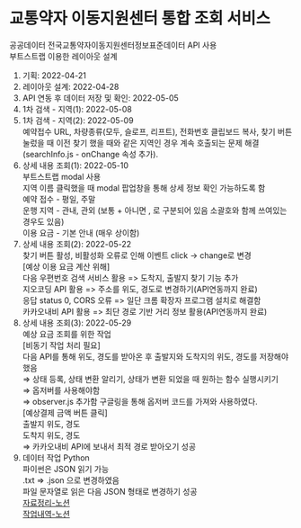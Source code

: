 # 교통약자 이동지원센터 통합 조회 서비스

공공데이터
전국교통약자이동지원센터정보표준데이터 API 사용  
부트스트랩 이용한 레이아웃 설계


1. 기획: 2022-04-21  
2. 레이아웃 설계: 2022-04-28  
3. API 연동 후 데이터 저장 및 확인: 2022-05-05  
4. 1차 검색 - 지역(1): 2022-05-08  
5. 1차 검색 - 지역(2): 2022-05-09  
    예약접수 URL, 차량종류(모두, 슬로프, 리프트), 전화번호 클립보드 복사, 찾기 버튼 눌렀을 때 이전 찾기 했을 때와 같은 지역인 경우 계속 호출되는 문제 해결(searchInfo.js - onChange 속성 추가).   
6. 상세 내용 조회(1): 2022-05-10  
부트스트랩  modal 사용  
지역 이름 클릭했을 때 modal 팝업창을 통해 상세 정보 확인 가능하도록 함  
예약 접수 -  평일, 주말  
운행 지역 - 관내, 관외 (보통 + 아니면 , 로 구분되어 있음 소괄호와 함께 쓰여있는 경우도 있음)  
이용 요금 - 기본 안내 (매우 상이함)
7. 상세 내용 조회(2): 2022-05-22  
찾기 버튼 활성, 비활성화 오류로 인해 이벤트 click -> change로 변경  
[예상 이용 요금 계산 위해]  
다음 우편번호 검색 서비스 활용 => 도착지, 출발지 찾기 기능 추가  
지오코딩 API 활용 => 주소를 위도, 경도로 변경하기(API연동까지 완료)  
응답 status 0, CORS 오류 => 일단 크롬 확장자 프로그램 설치로 해결함  
카카오내비 API 활용 => 최단 경로 기반 거리 정보 활용(API연동까지 완료)  
8. 상세 내용 조회(3): 2022-05-29  
예상 요금 조회를 위한 작업  
[비동기 작업 처리 필요]  
다음 API를 통해 위도, 경도를 받아온 후 출발지와 도착지의 위도, 경도를 저장해야 했음  
⇒ 상태 등록, 상태 변환 알리기, 상태가 변환 되었을 때 원하는 함수 실행시키기  
⇒ 옵저버를 사용해야함  
⇒ observer.js 추가함 구글링을 통해 옵저버 코드를 가져와 사용하였다.  
[예상결제 금액 버튼 클릭]  
출발지 위도, 경도  
도착지 위도, 경도  
⇒ 카카오내비 API에 보내서 최적 경로 받아오기 성공  
9. 데이터 작업 Python  
파이썬은 JSON 읽기 가능  
.txt ⇒ .json 으로 변경하였음  
파일 문자열로 읽은 다음 JSON 형태로 변경하기 성공  
[자료정리-노션](https://petal-fear-59b.notion.site/str-to-json-d3aa022f3f0a47f9b1949d4395215ded)  
[작업내역-노션](https://petal-fear-59b.notion.site/4cfaaa1c35664f50be5949528feb6ea5)




